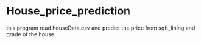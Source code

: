 # House_price_prediction


this program read houseData.csv and predict the price from sqft_lining and grade of the house.
